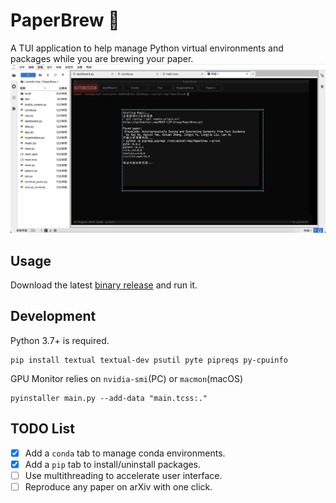 # PaperBrew 🍻

A TUI application to help manage Python virtual environments and packages while you are brewing your paper.
![](./static/demo.png)

## Usage
Download the latest [binary release](https://github.com/MUST-LLM-Group/PaperBrew/releases/) and run it.

## Development
Python 3.7+ is required.
```
pip install textual textual-dev psutil pyte pipreqs py-cpuinfo
```

GPU Monitor relies on `nvidia-smi`(PC) or `macmon`(macOS)

```
pyinstaller main.py --add-data "main.tcss:."
```

## TODO List
- [x] Add a `conda` tab to manage conda environments.
- [x] Add a `pip` tab to install/uninstall packages.
- [ ] Use multithreading to accelerate user interface.
- [ ] Reproduce any paper on arXiv with one click.